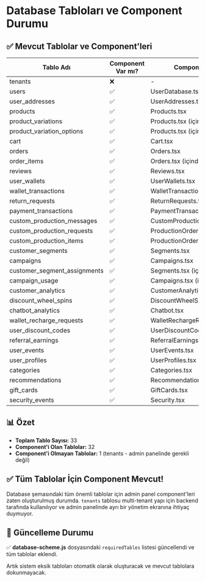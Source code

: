 # Database Tabloları ve Component Durumu

## ✅ Mevcut Tablolar ve Component'leri

| Tablo Adı | Component Var mı? | Component Adı |
|-----------|-------------------|---------------|
| tenants | ❌ | - |
| users | ✅ | UserDatabase.tsx |
| user_addresses | ✅ | UserAddresses.tsx |
| products | ✅ | Products.tsx |
| product_variations | ✅ | Products.tsx (içinde) |
| product_variation_options | ✅ | Products.tsx (içinde) |
| cart | ✅ | Cart.tsx |
| orders | ✅ | Orders.tsx |
| order_items | ✅ | Orders.tsx (içinde) |
| reviews | ✅ | Reviews.tsx |
| user_wallets | ✅ | UserWallets.tsx |
| wallet_transactions | ✅ | WalletTransactions.tsx |
| return_requests | ✅ | ReturnRequests.tsx |
| payment_transactions | ✅ | PaymentTransactions.tsx |
| custom_production_messages | ✅ | CustomProductionMessages.tsx |
| custom_production_requests | ✅ | ProductionOrders.tsx |
| custom_production_items | ✅ | ProductionOrders.tsx (içinde) |
| customer_segments | ✅ | Segments.tsx |
| campaigns | ✅ | Campaigns.tsx |
| customer_segment_assignments | ✅ | Segments.tsx (içinde) |
| campaign_usage | ✅ | Campaigns.tsx (içinde) |
| customer_analytics | ✅ | CustomerAnalytics.tsx |
| discount_wheel_spins | ✅ | DiscountWheelSpins.tsx |
| chatbot_analytics | ✅ | Chatbot.tsx |
| wallet_recharge_requests | ✅ | WalletRechargeRequests.tsx |
| user_discount_codes | ✅ | UserDiscountCodes.tsx |
| referral_earnings | ✅ | ReferralEarnings.tsx |
| user_events | ✅ | UserEvents.tsx |
| user_profiles | ✅ | UserProfiles.tsx |
| categories | ✅ | Categories.tsx |
| recommendations | ✅ | Recommendations.tsx |
| gift_cards | ✅ | GiftCards.tsx |
| security_events | ✅ | Security.tsx |

## 📊 Özet

- **Toplam Tablo Sayısı:** 33
- **Component'i Olan Tablolar:** 32
- **Component'i Olmayan Tablolar:** 1 (tenants - admin panelinde gerekli değil)

## ✅ Tüm Tablolar İçin Component Mevcut!

Database şemasındaki tüm önemli tablolar için admin panel component'leri zaten oluşturulmuş durumda. `tenants` tablosu multi-tenant yapı için backend tarafında kullanılıyor ve admin panelinde ayrı bir yönetim ekranına ihtiyaç duymuyor.

## 🎯 Güncelleme Durumu

✅ **database-scheme.js** dosyasındaki `requiredTables` listesi güncellendi ve tüm tablolar eklendi.

Artık sistem eksik tabloları otomatik olarak oluşturacak ve mevcut tablolara dokunmayacak.
